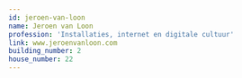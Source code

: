 ```yaml
---
id: jeroen-van-loon
name: Jeroen van Loon
profession: 'Installaties, internet en digitale cultuur'
link: www.jeroenvanloon.com
building_number: 2
house_number: 22
---
```


